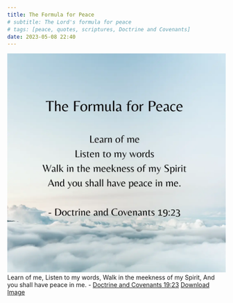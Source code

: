 ```yaml
---
title: The Formula for Peace
# subtitle: The Lord's formula for peace
# tags: [peace, quotes, scriptures, Doctrine and Covenants]
date: 2023-05-08 22:40
---
```


<img class="img-responsive" src="/public/img/the-formula-for-peace-quote.webp" alt="blue sky with white clouds scattered throughout, quote on top">
<br>
<span class="caption text-muted">Learn of me, Listen to my words, Walk in the meekness of my Spirit, And you shall have peace in me. - <a href="https://www.churchofjesuschrist.org/study/scriptures/dc-testament/dc/19?id=p23&lang=eng#p23">Doctrine and Covenants 19:23</a></span>
<span class="caption text-muted"><a href="/public/img/the-formula-for-peace-quote.webp" download>
  Download Image
</a></span>
